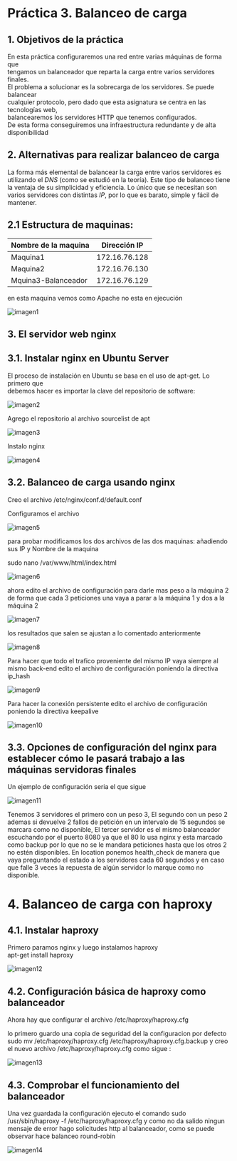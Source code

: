 
# Práctica 3. Balanceo de carga

## 1. Objetivos de la práctica

En esta práctica configuraremos una red entre varias máquinas de forma que  
tengamos un balanceador que reparta la carga entre varios servidores finales.  
El problema a solucionar es la sobrecarga de los servidores. Se puede balancear  
cualquier protocolo, pero dado que esta asignatura se centra en las tecnologías web,  
balancearemos los servidores HTTP que tenemos configurados.  
De esta forma conseguiremos una infraestructura redundante y de alta disponibilidad  

## 2. Alternativas para realizar balanceo de carga

La forma más elemental de balancear la carga entre varios servidores es utilizando el
*DNS* (como se estudió en la teoría). Este tipo de balanceo tiene la ventaja de su
simplicidad y eficiencia. Lo único que se necesitan son varios servidores con distintas
*IP*, por lo que es barato, simple y fácil de mantener.

## 2.1 Estructura de  maquinas:
Nombre de la maquina | Dirección IP
-----------| -------------
Maquina1 |172.16.76.128
Maquina2 |172.16.76.130
Mquina3-Balanceador |172.16.76.129

en esta maquina vemos como Apache no esta en ejecución

![imagen1](https://github.com/moulayrchid/swap1516/blob/master/practica3/nueva)

## 3. El servidor web nginx

## 3.1. Instalar nginx en Ubuntu Server 

El proceso de instalación en Ubuntu se basa en el uso de apt-get. Lo primero que  
debemos hacer es importar la clave del repositorio de software:  

![imagen2](https://github.com/moulayrchid/swap1516/blob/master/practica3/imagen2.png)

Agrego el repositorio al archivo sourcelist de apt

![imagen3](https://github.com/moulayrchid/swap1516/blob/master/practica3/imagen3.png)

Instalo nginx

![imagen4](https://github.com/moulayrchid/swap1516/blob/master/practica3/imagen4.png)

## 3.2. Balanceo de carga usando nginx

Creo el archivo /etc/nginx/conf.d/default.conf 

Configuramos el archivo

![imagen5](https://github.com/moulayrchid/swap1516/blob/master/practica3/imagen5.png)

para probar modificamos los dos archivos de las dos maquinas: añadiendo sus IP y Nombre de la maquina

sudo nano /var/www/html/index.html

![imagen6](https://github.com/moulayrchid/swap1516/blob/master/practica3/imagen6.png)

ahora edito el archivo de configuración para darle mas peso a la máquina 2 de forma que cada 3 peticiones una vaya a parar a la máquina 1 y dos a la máquina 2

![imagen7](https://github.com/moulayrchid/swap1516/blob/master/practica3/imagen7.png)


los resultados que salen se ajustan a lo comentado anteriormente

![imagen8](https://github.com/moulayrchid/swap1516/blob/master/practica3/imagen8.png)

Para hacer que todo el trafico proveniente del mismo IP vaya siempre al mismo back-end edito el archivo de configuración poniendo la directiva ip_hash

![imagen9](https://github.com/moulayrchid/swap1516/blob/master/practica3/imagen9.png)

Para hacer la conexión persistente edito el archivo de configuración poniendo la directiva keepalive

![imagen10](https://github.com/moulayrchid/swap1516/blob/master/practica3/imagen10.png)

## 3.3. Opciones de configuración del nginx para establecer cómo le pasará trabajo a las máquinas servidoras finales

Un ejemplo de configuración seria el que sigue

![imagen11](https://github.com/moulayrchid/swap1516/blob/master/practica3/imagen11.png)

Tenemos 3 servidores el primero con un peso 3, El segundo con un peso 2 ademas si devuelve 2 fallos de petición en un intervalo de 15 segundos se marcara como no disponible, El tercer servidor es el mismo balanceador escuchando por el puerto 8080 ya que el 80 lo usa nginx y esta marcado como backup por lo que no se le mandara peticiones hasta que los otros 2 no estén disponibles. En location ponemos health_check de manera que vaya preguntando el estado a los servidores cada 60 segundos y en caso que falle 3 veces la repuesta de algún servidor lo marque como no disponible.

# 4. Balanceo de carga con haproxy

## 4.1. Instalar haproxy
Primero paramos nginx y luego instalamos haproxy  
apt-get install haproxy

![imagen12](https://github.com/moulayrchid/swap1516/blob/master/practica3/imagen12.png)

## 4.2. Configuración básica de haproxy como balanceador

Ahora hay que configurar el archivo /etc/haproxy/haproxy.cfg

lo primero guardo una copia de seguridad del la configuracion por defecto sudo mv /etc/haproxy/haproxy.cfg /etc/haproxy/haproxy.cfg.backup y creo el nuevo archivo /etc/haproxy/haproxy.cfg como sigue :


![imagen13](https://github.com/moulayrchid/swap1516/blob/master/practica3/imagen13.png)

## 4.3. Comprobar el funcionamiento del balanceador

Una vez guardada la configuración ejecuto el comando 
sudo /usr/sbin/haproxy -f /etc/haproxy/haproxy.cfg 
y como no da salido ningun mensaje de error hago solicitudes http al balanceador, como se puede observar hace balanceo round-robin

![imagen14](https://github.com/moulayrchid/swap1516/blob/master/practica3/imagen14.png)











